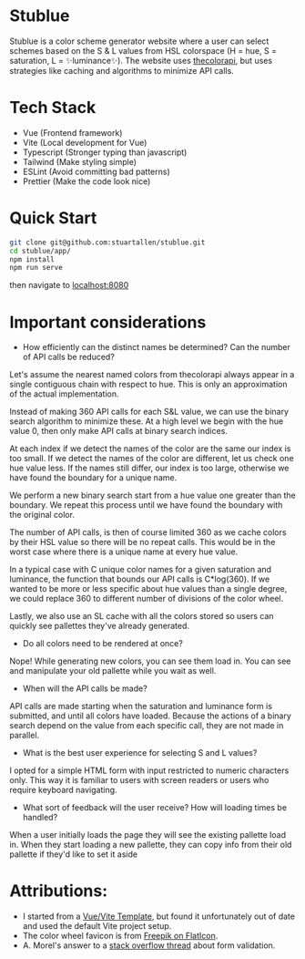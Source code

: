 # Stublue

Stublue is a color scheme generator website where a user can select schemes based on the S & L values from HSL colorspace (H = hue, S = saturation, L = ✨luminance✨). The website uses [thecolorapi](https://www.thecolorapi.com/), but uses strategies like caching and algorithms to minimize API calls.

# Tech Stack

- Vue (Frontend framework)
- Vite (Local development for Vue)
- Typescript (Stronger typing than javascript)
- Tailwind (Make styling simple)
- ESLint (Avoid committing bad patterns)
- Prettier (Make the code look nice)

# Quick Start

```bash
git clone git@github.com:stuartallen/stublue.git
cd stublue/app/
npm install
npm run serve
```

then navigate to [localhost:8080](http://localhost:8080/)

# Important considerations

- How efficiently can the distinct names be determined? Can the number of API calls be reduced?

Let's assume the nearest named colors from thecolorapi always appear in a single contiguous chain with respect to hue. This is only an approximation of the actual implementation.

Instead of making 360 API calls for each S&L value, we can use the binary search algorithm to minimize these. At a high level we begin with the hue value 0, then only make API calls at binary search indices.

At each index if we detect the names of the color are the same our index is too small. If we detect the names of the color are different, let us check one hue value less. If the names still differ, our index is too large, otherwise we have found the boundary for a unique name.

We perform a new binary search start from a hue value one greater than the boundary. We repeat this process until we have found the boundary with the original color.

The number of API calls, is then of course limited 360 as we cache colors by their HSL value so there will be no repeat calls. This would be in the worst case where there is a unique name at every hue value.

In a typical case with C unique color names for a given saturation and luminance, the function that bounds our API calls is C\*log(360). If we wanted to be more or less specific about hue values than a single degree, we could replace 360 to different number of divisions of the color wheel.

Lastly, we also use an SL cache with all the colors stored so users can quickly see pallettes they've already generated.

- Do all colors need to be rendered at once?

Nope! While generating new colors, you can see them load in. You can see and manipulate your old pallette while you wait as well.

- When will the API calls be made?

API calls are made starting when the saturation and luminance form is submitted, and until all colors have loaded. Because the actions of a binary search depend on the value from each specific call, they are not made in parallel.

- What is the best user experience for selecting S and L values?

I opted for a simple HTML form with input restricted to numeric characters only. This way it is familiar to users with screen readers or users who require keyboard navigating.

- What sort of feedback will the user receive? How will loading times be handled?

When a user initially loads the page they will see the existing pallette load in. When they start loading a new pallette, they can copy info from their old pallette if they'd like to set it aside

# Attributions:

- I started from a [Vue/Vite Template](https://github.com/peshanghiwa/Vue3-Vite-Pinia-Tailwind-Typescript-Template), but found it unfortunately out of date and used the default Vite project setup.
- The color wheel favicon is from [Freepik on FlatIcon](https://www.flaticon.com/free-icon/color-wheel_2919733).
- A. Morel's answer to a [stack overflow thread](https://stackoverflow.com/questions/31706611/why-does-the-html-input-with-type-number-allow-the-letter-e-to-be-entered-in) about form validation.
